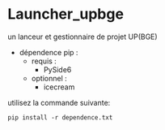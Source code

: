 # Launcher_upbge
un lanceur et gestionnaire de projet UP(BGE)

- dépendence pip :
    - requis :
        - PySide6
    - optionnel :
        - icecream

utilisez la commande suivante:
```
pip install -r dependence.txt
```